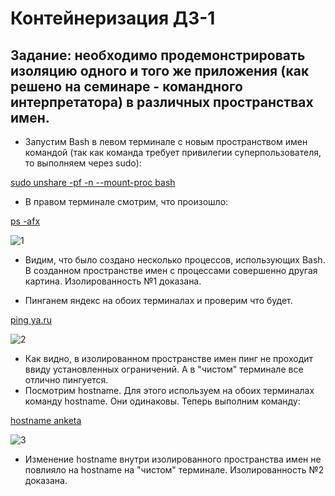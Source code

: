 # Контейнеризация ДЗ-1

## Задание: необходимо продемонстрировать изоляцию одного и того же приложения (как решено на семинаре - командного интерпретатора) в различных пространствах имен.

* Запустим Bash в левом терминале с новым пространством имен командой (так как команда требует привилегии суперпользователя, то выполняем через sudo):

<u> sudo unshare -pf -n --mount-proc bash </u>

* В правом терминале смотрим, что произошло:

<u> ps -afx </u>

![1](C:\Users\user\Desktop\Containers\1.jpg)


* Видим, что было создано несколько процессов, использующих Bash. В созданном пространстве имен с процессами совершенно другая картина. Изолированность №1 доказана.

* Пинганем яндекс на обоих терминалах и проверим что будет.

<u> ping ya.ru </u>

![2](C:\Users\user\Desktop\Containers\2.jpg)

* Как видно, в изолированном пространстве имен пинг не проходит ввиду установленных ограничений. А в "чистом" терминале все отлично пингуется.
* Посмотрим hostname. Для этого используем на обоих терминалах команду hostname. Они одинаковы. Теперь выполним команду:

<u> hostname anketa </u>

![3](C:\Users\user\Desktop\Containers\3.jpg)

* Изменение hostname внутри изолированного пространства имен не повлияло на hostname на "чистом" терминале. Изолированность №2 доказана.
